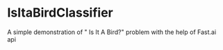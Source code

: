 # IsItaBirdClassifier
A simple demonstration of " Is It A Bird?" problem with the help of Fast.ai api
